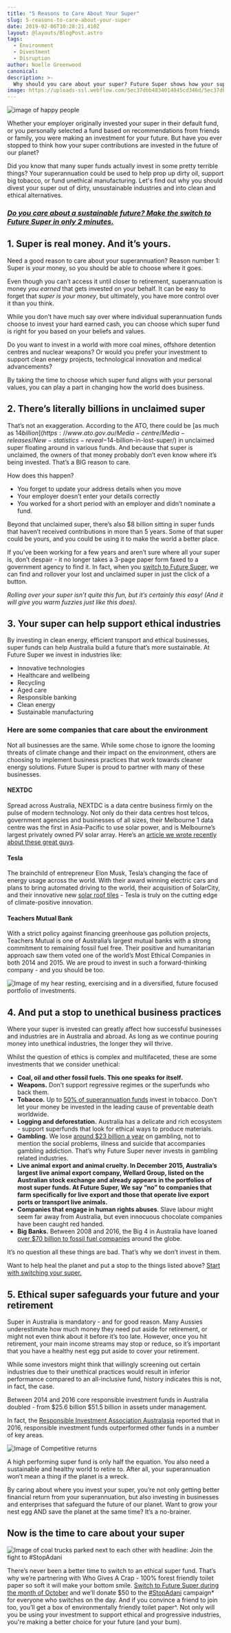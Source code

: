 ```yaml
---
title: "5 Reasons to Care About Your Super"
slug: 5-reasons-to-care-about-your-super
date: 2019-02-06T10:28:21.410Z
layout: @layouts/BlogPost.astro
tags:
  - Environment
  - Divestment
  - Disruption
author: Noelle Greenwood
canonical:
description: >-
  Why should you care about your super? Future Super shows how your superannuation choices can make the world a better place – now and in the future.
image: https://uploads-ssl.webflow.com/5ec37dbb4834014045cd346d/5ec37dbc4834016550cd3ce8_5-reasons-to-care_main-image.jpg
---
```


![image of happy people](https://uploads-ssl.webflow.com/5ec37dbb4834014045cd346d/5ec37dbc4834016550cd3ce8_5-reasons-to-care_main-image.jpg)

Whether your employer originally invested your super in their default fund, or you personally selected a fund based on recommendations from friends or family, you were making an investment for your future. But have you ever stopped to think how your super contributions are invested in the future of our planet?

Did you know that many super funds actually invest in some pretty terrible things? Your superannuation could be used to help prop up dirty oil, support big tobacco, or fund unethical manufacturing. Let's find out why you should divest your super out of dirty, unsustainable industries and into clean and ethical alternatives.

### [_Do you care about a sustainable future? Make the switch to Future Super in only 2 minutes._](https://join.myfuturesuper.com.au/)

## 1\. Super is **real** money. And it’s yours.

Need a good reason to care about your superannuation? Reason number 1: Super is _your_ money, so you should be able to choose where it goes.

Even though you can’t access it until closer to retirement, superannuation is money _you earned_ that gets invested on your behalf. It can be easy to forget that _super is your money_, but ultimately, you have more control over it than you think.

While you don't have much say over where individual superannuation funds choose to invest your hard earned cash, you can choose which super fund is right for you based on your beliefs and values.

Do you want to invest in a world with more coal mines, offshore detention centres and nuclear weapons? Or would you prefer your investment to support clean energy projects, technological innovation and medical advancements?

By taking the time to choose which super fund aligns with your personal values, you can play a part in changing how the world does business.

## 2\. There’s literally **billions** in unclaimed super

That’s not an exaggeration. According to the ATO, there could be [as much as $14 billion](https://www.ato.gov.au/Media-centre/Media-releases/New-statistics-reveal-$14-billion-in-lost-super/) in unclaimed super floating around in various funds. And because that super is unclaimed, the owners of that money probably don’t even know where it’s being invested. That’s a BIG reason to care.

How does this happen?

- You forget to update your address details when you move
- Your employer doesn’t enter your details correctly
- You worked for a short period with an employer and didn’t nominate a fund.

Beyond that unclaimed super, there’s also $8 billion sitting in super funds that haven’t received contributions in more than 5 years. Some of that super could be yours, and you could be using it to make the world a better place.

If you’ve been working for a few years and aren’t sure where all your super is, don’t despair - it no longer takes a 3-page paper form faxed to a government agency to find it. In fact, when you [switch to Future Super](/switch/stopadani), we can find and rollover your lost and unclaimed super in just the click of a button.

_Rolling over your super isn’t quite this fun, but it’s certainly this easy! (And it will give you warm fuzzies just like this does)._

## 3\. Your super can help support ethical industries

By investing in clean energy, efficient transport and ethical businesses, super funds can help Australia build a future that’s more sustainable. At Future Super we invest in industries like:

- Innovative technologies
- Healthcare and wellbeing
- Recycling
- Aged care
- Responsible banking
- Clean energy
- Sustainable manufacturing

### Here are some companies that care about the environment

Not all businesses are the same. While some chose to ignore the looming threats of climate change and their impact on the environment, others are choosing to implement business practices that work towards cleaner energy solutions. Future Super is proud to partner with many of these businesses.

#### NEXTDC

Spread across Australia, NEXTDC is a data centre business firmly on the pulse of modern technology. Not only do their data centres host telcos, government agencies and businesses of all sizes, their Melbourne 1 data centre was the first in Asia-Pacific to use solar power, and is Melbourne’s largest privately owned PV solar array. Here’s an [article we wrote recently about these great guys](/blog/investing-in-the-explosion-of-data-the-clean-energy-way-nextdc-profile).

#### Tesla

The brainchild of entrepreneur Elon Musk, Tesla’s changing the face of energy usage across the world. With their award winning electric cars and plans to bring automated driving to the world, their acquisition of SolarCity, and their innovative new [solar roof tiles](/blog/fall-in-love-with-tesla-solar-roof) - Tesla is truly on the cutting edge of climate-positive innovation.

#### Teachers Mutual Bank

With a strict policy against financing greenhouse gas pollution projects, Teachers Mutual is one of Australia’s largest mutual banks with a strong commitment to remaining fossil fuel free. Their positive and humanitarian approach saw them voted one of the world’s Most Ethical Companies in both 2014 and 2015. We are proud to invest in such a forward-thinking company - and you should be too.

![Image of my hear resting, exercising and in a diversified, future focused portfolio of investments. ](https://lh4.googleusercontent.com/OgwTOZ5kmMCi5-h2o453XZvaJpydz5JG1mSs5eAkeJOxdkpRX7o2atyCLQVcCKJCPxW6aYsxJ3lOx7dK7QIbnQIPBGoteKghi4FMgQiED8TTgPCEg1-Caba3sTSdYizni7IJnIjI)

## 4\. And put a stop to unethical business practices

Where your super is invested can greatly affect how successful businesses and industries are in Australia and abroad. As long as we continue pouring money into unethical industries, the longer they will thrive.

Whilst the question of ethics is complex and multifaceted, these are some investments that we consider unethical:

- **Coal, oil and other fossil fuels. This one speaks for itself.**
- **Weapons.** Don’t support regressive regimes or the superfunds who back them.
- **Tobacco.** Up to [50% of superannuation funds](https://www.acosh.org/superannuation-invested-tobacco/) invest in tobacco. Don't let your money be invested in the leading cause of preventable death worldwide.
- **Logging and deforestation.** Australia has a delicate and rich ecosystem - support superfunds that look for ethical ways to produce materials.
- **Gambling.** We lose [around $23 billion a year](http://www.abc.net.au/news/2016-08-23/sports-betting-losses-on-the-rise/7777388) on gambling, not to mention the social problems, illness and suicide that accompanies gambling addiction. That’s why Future Super never invests in gambling related industries.
- **Live animal export and animal cruelty. In December 2015, Australia’s largest live animal export company, Wellard Group, listed on the Australian stock exchange and already appears in the portfolios of most super funds. At Future Super, We say “no” to companies that farm specifically for live export and those that operate live export ports or transport live animals.**
- **Companies that engage in human rights abuses**. Slave labour might seem far away from Australia, but even innocuous chocolate companies have been caught red handed.
- **Big Banks.** Between 2008 and 2016, the Big 4 in Australia have loaned [over $70 billion to fossil fuel companies](https://www.marketforces.org.au/info/fuelingthefire/) around the globe.

It’s no question all these things are bad. That’s why we don’t invest in them.

Want to help heal the planet and put a stop to the things listed above? [Start with switching your super.](/switch/stopadani)

## 5\. Ethical super safeguards your future and your retirement

Super in Australia is mandatory - and for good reason. Many Aussies underestimate how much money they need put aside for retirement, or might not even think about it before it’s too late. However, once you hit retirement, your main income streams may stop or reduce, so it’s important that you have a healthy nest egg put aside to cover your retirement.

While some investors might think that willingly screening out certain industries due to their unethical practices would result in inferior performance compared to an all-inclusive fund, history indicates this is not, in fact, the case.

Between 2014 and 2016 core responsible investment funds in Australia doubled - from $25.6 billion $51.5 billion in assets under management.

In fact, the [Responsible Investment Association Australasia](http://responsibleinvestment.org/wp-content/uploads/2016/07/RIA413_Benchmark_Factsheet_A4_OZ_v2.pdf) reported that in 2016, responsible investment funds outperformed other funds in a number of key areas.

![Image of Competitive returns](https://lh3.googleusercontent.com/pRKgNpK62ju4sy7W5H3vqKLPrDCqzKoTzS_ykrT-m1gv2RZESwZnWuhKqsGz631pavJm464hLcwqCW5U2s-LjIByHXDbTo97ajGM65e_6trDMKxU2NriHXmfkMc90XBKuJIC2omo)

A high performing super fund is only half the equation. You also need a sustainable and healthy world to retire to. After all, your superannuation won’t mean a thing if the planet is a wreck.

By caring about where you invest your super, you’re not only getting better financial return from your superannuation, but also investing in businesses and enterprises that safeguard the future of our planet. Want to grow your nest egg AND save the planet at the same time? It’s a no-brainer.

## Now is the time to care about your super

![Image of coal trucks parked next to each other with headline: Join the fight to #StopAdani](<https://uploads-ssl.webflow.com/5ec37dbb4834014045cd346d/5ec37dbc48340148ddcd3e07_stop%20adani%20campaign%20donation%20(1).png>)

There’s never been a better time to switch to an ethical super fund. That’s why we’re partnering with Who Gives A Crap - 100% forest friendly toilet paper so soft it will make your bottom smile. [Switch to Future Super during the month of October](/switch/stopadani) and we’ll donate $50 to the [#StopAdani](http://www.stopadani.com/) campaign\* for everyone who switches on the day. And if you convince a friend to join too, you’ll get a box of environmentally friendly toilet paper^. Not only will you be using your investment to support ethical and progressive industries, you're making a better choice for your future (and your bum).
